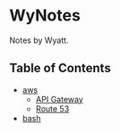 # WyNotes

Notes by Wyatt.

## Table of Contents

- [aws](/aws.md)
  - [API Gateway](/aws/api-gateway.md)
  - [Route 53](/aws/route-53.md)
- [bash](/bash.md)
